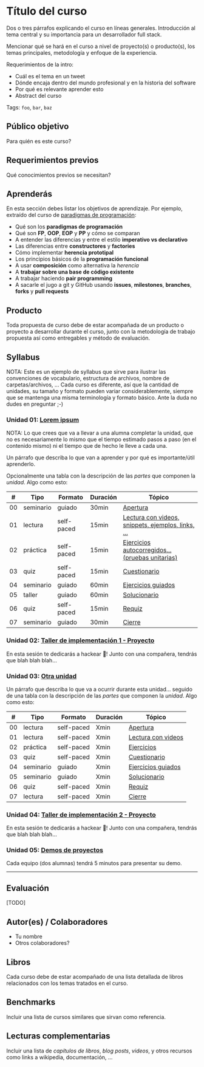 # Título del curso

Dos o tres párrafos explicando el curso en líneas generales. Introducción al
tema central y su importancia para un desarrollador full stack.

Mencionar qué se hará en el curso a nivel de proyecto(s) o producto(s), los
temas principales, metodología y enfoque de la experiencia.

Requerimientos de la intro:

* Cuál es el tema en un tweet
* Dónde encaja dentro del mundo profesional y en la historia del software
* Por qué es relevante aprender esto
* Abstract del curso

Tags: `foo`, `bar`, `baz`

## Público objetivo

Para quién es este curso?

## Requerimientos previos

Qué conocimientos previos se necesitan?

## Aprenderás

En esta sección debes listar los objetivos de aprendizaje. Por ejemplo,
extraído del curso de [paradigmas de programación](https://github.com/Laboratoria/curricula-js/tree/master/09-paradigms):

* Qué son los **paradigmas de programación**
* Qué son **FP**, **OOP**, **EOP** y **PP** y cómo se comparan
* A entender las diferencias y entre el estilo **imperativo vs declarativo**
* Las diferencias entre **constructores** y **factories**
* Cómo implementar **herencia prototipal**
* Los principios básicos de la **programación funcional**
* A usar **composición** como alternativa la _herencia_
* A **trabajar sobre una base de código existente**
* A trabajar haciendo **pair programming**
* A sacarle el jugo a git y GitHub usando **issues**, **milestones**,
  **branches**, **forks** y **pull requests**

## Producto

Toda propuesta de curso debe de estar acompañada de un producto o proyecto a
desarrollar durante el curso, junto con la metodología de trabajo propuesta
así como entregables y método de evaluación.

## Syllabus

NOTA: Este es un ejemplo de syllabus que sirve para ilustrar las convenciones de
vocabulario, estructura de archivos, nombre de carpetas/archivos, ... Cada curso
es diferente, así que la cantidad de unidades, su tamaño y formato pueden variar
considerablemente, siempre que se mantenga una misma terminología y formato
básico. Ante la duda no dudes en preguntar ;-)

### Unidad 01: [Lorem ipsum](01-lorem-ipsum)

NOTA: Lo que crees que va a llevar a una alumna completar la unidad, que no es
necesariamente lo mismo que el tiempo estimado pasos a paso (en el contenido
mismo) ni el tiempo que de hecho le lleve a cada una.

Un párrafo que describa lo que van a aprender y por qué es importante/útil
aprenderlo.

Opcionalmente una tabla con la descripción de las _partes_ que componen la
_unidad_. Algo como esto:

| # | Tipo | Formato | Duración | Tópico
| - | ---- | ------- | -------- | ------
| 00 | seminario | guiado | 30min | [Apertura](01-lorem-ipsum/00-apertura.md)
| 01 | lectura | self-paced | 15min | [Lectura con videos, snippets, ejemplos, links, ...](01-lorem-ipsum/01-self-learning-1.md)
| 02 | práctica | self-paced | 15min | [Ejercicios autocorregidos... (pruebas unitarias)](01-lorem-ipsum/02-self-learning-2.md)
| 03 | quiz | self-paced | 15min | [Cuestionario](01-lorem-ipsum/03-some-quiz.md)
| 04 | seminario | guiado | 60min | [Ejercicios guiados](01-lorem-ipsum/04-ejercicios-guiados.md)
| 05 | taller | guiado | 60min | [Solucionario](01-lorem-ipsum/05-solucionario.md)
| 06 | quiz | self-paced | 15min | [Requiz](01-lorem-ipsum/06-requiz.md)
| 07 | seminario | guiado | 30min | [Cierre](01-lorem-ipsum/07-cierre.md)

### Unidad 02: [Taller de implementación 1 - Proyecto](02-workshop)

En esta sesión te dedicarás a hackear 🚧! Junto con una compañera, tendrás que
blah blah blah...

### Unidad 03: [Otra unidad](03-another-unit)

Un párrafo que describa lo que va a ocurrir durante esta unidad... seguido de
una tabla con la descripción de las _partes_ que componen la _unidad_. Algo como
esto:

| # | Tipo | Formato | Duración | Tópico
| - | ---- | ------- | -------- | ------
| 00 | lectura | self-paced | Xmin | [Apertura](01-lorem-ipsum/00-apertura.md)
| 01 | lectura | self-paced | Xmin | [Lectura con videos](01-lorem-ipsum/01-self-learning-1.md)
| 02 | práctica | self-paced | Xmin | [Ejercicios](01-lorem-ipsum/02-self-learning-2.md)
| 03 | quiz | self-paced | Xmin | [Cuestionario](01-lorem-ipsum/03-some-quiz.md)
| 04 | seminario | guiado | Xmin | [Ejercicios guiados](01-lorem-ipsum/04-ejercicios-guiados.md)
| 05 | seminario | guiado | Xmin | [Solucionario](01-lorem-ipsum/05-solucionario.md)
| 06 | quiz | self-paced | Xmin | [Requiz](01-lorem-ipsum/06-requiz.md)
| 07 | lectura | self-paced | Xmin | [Cierre](01-lorem-ipsum/07-cierre.md)

### Unidad 04: [Taller de implementación 2 - Proyecto](04-workshop)

En esta sesión te dedicarás a hackear 🚧! Junto con una compañera, tendrás que
blah blah blah...

### Unidad 05: [Demos de proyectos](05-demos)

Cada equipo (dos alumnas) tendrá 5 minutos para presentar su demo.

***

## Evaluación

[TODO]

## Autor(es) / Colaboradores

* Tu nombre
* Otros colaboradores?

## Libros

Cada curso debe de estar acompañado de una lista detallada de libros
relacionados con los temas tratados en el curso.

## Benchmarks

Incluir una lista de cursos similares que sirvan como referencia.

## Lecturas complementarias

Incluir una lista de _capítulos de libros_, _blog posts_, _videos_, y otros
recursos como links a wikipedia, documentación, ...
